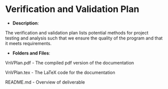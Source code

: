 # Verification and Validation Plan

- **Description**:

The verification and validation plan lists potential methods for project testing and analysis such that we ensure the quality of the program and that it meets requirements.

- **Folders and Files**:

VnVPlan.pdf - The compiled pdf version of the documentation

VnVPlan.tex - The LaTeX code for the documentation

README.md - Overview of deliverable
